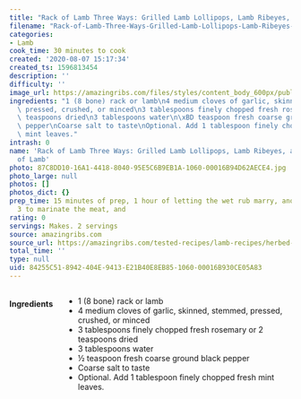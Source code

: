 ```yaml
---
title: "Rack of Lamb Three Ways: Grilled Lamb Lollipops, Lamb Ribeyes, and Whole Rack of Lamb"
filename: "Rack-of-Lamb-Three-Ways-Grilled-Lamb-Lollipops-Lamb-Ribeyes-and-Whole-Rack-of-Lamb"
categories:
- Lamb
cook_time: 30 minutes to cook
created: '2020-08-07 15:17:34'
created_ts: 1596813454
description: ''
difficulty: ''
image_url: https://amazingribs.com/files/styles/content_body_600px/public/articles/hero/lamb-recipes/lamb-lollipops.jpg?itok=L6u2KGKu
ingredients: "1 (8 bone) rack or lamb\n4 medium cloves of garlic, skinned, stemmed,\
  \ pressed, crushed, or minced\n3 tablespoons finely chopped fresh rosemary or 2\
  \ teaspoons dried\n3 tablespoons water\n\xBD teaspoon fresh coarse ground black\
  \ pepper\nCoarse salt to taste\nOptional. Add 1 tablespoon finely chopped fresh\
  \ mint leaves."
intrash: 0
name: 'Rack of Lamb Three Ways: Grilled Lamb Lollipops, Lamb Ribeyes, and Whole Rack
  of Lamb'
photo: 87C8DD10-16A1-4418-8040-95E5C6B9EB1A-1060-00016B94D62AECE4.jpg
photo_large: null
photos: []
photos_dict: {}
prep_time: 15 minutes of prep, 1 hour of letting the wet rub marry, another hour or
  3 to marinate the meat, and
rating: 0
servings: Makes. 2 servings
source: amazingribs.com
source_url: https://amazingribs.com/tested-recipes/lamb-recipes/herbed-rack-lamb-lollipops-recipe
total_time: ''
type: null
uid: 84255C51-8942-404E-9413-E21B40E8EB85-1060-00016B930CE05A83
---
```

<div class="large-8 medium-7 columns" id="writeup">	</div><!-- #writeup -->
</div><!-- #row-one -->
<div class="row" id="row-two">	<div class="medium-4 small-5 columns"><h4 id="ingredients">Ingredients</h4><div class="box box-ingredients content"><ul>
<li>1 (8 bone) rack or lamb</li>
<li>4 medium cloves of garlic, skinned, stemmed, pressed, crushed, or minced</li>
<li>3 tablespoons finely chopped fresh rosemary or 2 teaspoons dried</li>
<li>3 tablespoons water</li>
<li>½ teaspoon fresh coarse ground black pepper</li>
<li>Coarse salt to taste</li>
<li>Optional. Add 1 tablespoon finely chopped fresh mint leaves.</li>
</ul>
</div>	</div>	<div class="medium-6 small-7 columns">	</div>